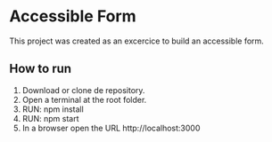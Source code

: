 # Accessible Form

This project was created as an excercice to build an accessible form.

## How to run

1. Download or clone de repository.
1. Open a terminal at the root folder. 
1. RUN: npm install 
1. RUN: npm start
1. In a browser open the URL http://localhost:3000
